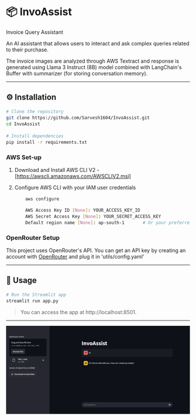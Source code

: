 # 📦 InvoAssist

Invoice Query Assistant  

An AI assistant that allows users to interact and ask complex queries related to their purchase.

The invoice images are analyzed through AWS Textract and response is generated using Llama 3 Instruct (8B) model combined with LangChain's Buffer with summarizer (for storing conversation memory).

---

## ⚙️ Installation

```bash
# Clone the repository
git clone https://github.com/Sarvesh1604/InvoAssist.git
cd InvoAssist

# Install dependencies
pip install -r requirements.txt
```
### AWS Set-up
1. Download and Install AWS CLI V2 - [https://awscli.amazonaws.com/AWSCLIV2.msi]

2. Configure AWS CLI with your IAM user credentials
    ```sh
        aws configure
    ```
    ```sh
        AWS Access Key ID [None]: YOUR_ACCESS_KEY_ID
        AWS Secret Access Key [None]: YOUR_SECRET_ACCESS_KEY
        Default region name [None]: ap-south-1       # Or your preferred AWS region
    ```
### OpenRouter Setup
This project uses OpenRouter's API. You can get an API key by creating an account with [OpenRouter](https://openrouter.ai/) and plug it in 'utils/config.yaml'

---

## 🚀 Usage

```bash
# Run the Streamlit app
streamlit run app.py
```
> You can access the app at http://localhost:8501.

---

![UI](./test_data/ui_images/UI.png)